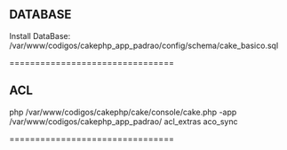 DATABASE
----------------
Install DataBase: /var/www/codigos/cakephp_app_padrao/config/schema/cake_basico.sql

================================

ACL
----------------
php /var/www/codigos/cakephp/cake/console/cake.php -app /var/www/codigos/cakephp_app_padrao/ acl_extras aco_sync

================================